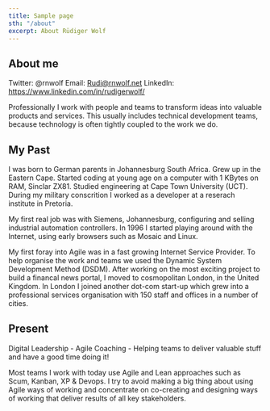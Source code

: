 ```yaml
---
title: Sample page
sth: "/about"
excerpt: About Rüdiger Wolf
---
```


## About me

Twitter: @rnwolf
Email: Rudi@rnwolf.net
LinkedIn: https://www.linkedin.com/in/rudigerwolf/

Professionally I work with people and teams to transform ideas into valuable products and services. This usually includes technical development teams, because technology is often tightly coupled to the work we do.

## My Past

I was born to German parents in Johannesburg South Africa. Grew up in the Eastern Cape.
Started coding at young age on a computer with 1 KBytes on RAM, Sinclar ZX81.
Studied engineering at Cape Town University (UCT). During my military conscrition I worked as a developer at a reserach institute in Pretoria.

My first real job was with Siemens, Johannesburg, configuring and selling industrial automation controllers.
In 1996 I started playing around with the Internet, using early browsers such as Mosaic and Linux.

My first foray into Agile was in a fast growing Internet Service Provider.  To help organise the work and teams we used the Dynamic System Development Method (DSDM). After working on the most exciting project to build a financal news portal, I moved to cosmopolitan London, in the United Kingdom. In London I joined another dot-com start-up which grew into a professional services organisation with 150 staff and offices in a number of cities.

## Present

Digital Leadership - Agile Coaching - Helping teams to deliver valuable stuff and have a good time doing it!

Most teams I work with today use Agile and Lean approaches such as Scum, Kanban, XP & Devops. I try to avoid making a big thing about using Agile ways of working and concentrate on co-creating and designing ways of working that deliver results of all key stakeholders.


